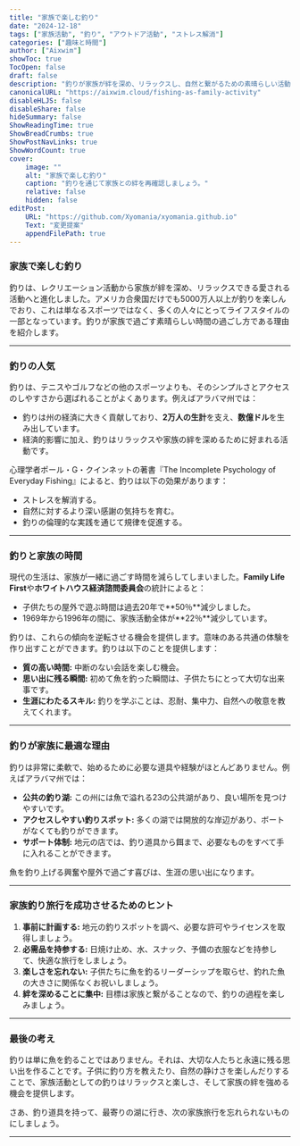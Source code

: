 ```yaml
---
title: "家族で楽しむ釣り"
date: "2024-12-18"
tags: ["家族活動", "釣り", "アウトドア活動", "ストレス解消"]
categories: ["趣味と時間"]
author: ["Aixwim"]
showToc: true
TocOpen: false
draft: false
description: "釣りが家族が絆を深め、リラックスし、自然と繋がるための素晴らしい活動である理由を探ってみましょう。"
canonicalURL: "https://aixwim.cloud/fishing-as-family-activity"
disableHLJS: false
disableShare: false
hideSummary: false
ShowReadingTime: true
ShowBreadCrumbs: true
ShowPostNavLinks: true
ShowWordCount: true
cover:
    image: ""
    alt: "家族で楽しむ釣り"
    caption: "釣りを通じて家族との絆を再確認しましょう。"
    relative: false
    hidden: false
editPost:
    URL: "https://github.com/Xyomania/xyomania.github.io"
    Text: "変更提案"
    appendFilePath: true
---
```


### 家族で楽しむ釣り

釣りは、レクリエーション活動から家族が絆を深め、リラックスできる愛される活動へと進化しました。アメリカ合衆国だけでも5000万人以上が釣りを楽しんでおり、これは単なるスポーツではなく、多くの人々にとってライフスタイルの一部となっています。釣りが家族で過ごす素晴らしい時間の過ごし方である理由を紹介します。

---

### 釣りの人気

釣りは、テニスやゴルフなどの他のスポーツよりも、そのシンプルさとアクセスのしやすさから選ばれることがよくあります。例えばアラバマ州では：

- 釣りは州の経済に大きく貢献しており、**2万人の生計**を支え、**数億ドル**を生み出しています。
- 経済的影響に加え、釣りはリラックスや家族の絆を深めるために好まれる活動です。

心理学者ポール・G・クインネットの著書『The Incomplete Psychology of Everyday Fishing』によると、釣りは以下の効果があります：

- ストレスを解消する。
- 自然に対するより深い感謝の気持ちを育む。
- 釣りの倫理的な実践を通じて規律を促進する。

---

### 釣りと家族の時間

現代の生活は、家族が一緒に過ごす時間を減らしてしまいました。**Family Life First**や**ホワイトハウス経済諮問委員会**の統計によると：

- 子供たちの屋外で遊ぶ時間は過去20年で**50％**減少しました。
- 1969年から1996年の間に、家族活動全体が**22％**減少しています。

釣りは、これらの傾向を逆転させる機会を提供します。意味のある共通の体験を作り出すことができます。釣りは以下のことを提供します：

- **質の高い時間:** 中断のない会話を楽しむ機会。
- **思い出に残る瞬間:** 初めて魚を釣った瞬間は、子供たちにとって大切な出来事です。
- **生涯にわたるスキル:** 釣りを学ぶことは、忍耐、集中力、自然への敬意を教えてくれます。

---

### 釣りが家族に最適な理由

釣りは非常に柔軟で、始めるために必要な道具や経験がほとんどありません。例えばアラバマ州では：

- **公共の釣り湖:** この州には魚で溢れる23の公共湖があり、良い場所を見つけやすいです。
- **アクセスしやすい釣りスポット:** 多くの湖では開放的な岸辺があり、ボートがなくても釣りができます。
- **サポート体制:** 地元の店では、釣り道具から餌まで、必要なものをすべて手に入れることができます。

魚を釣り上げる興奮や屋外で過ごす喜びは、生涯の思い出になります。

---

### 家族釣り旅行を成功させるためのヒント

1. **事前に計画する:** 地元の釣りスポットを調べ、必要な許可やライセンスを取得しましょう。
2. **必需品を持参する:** 日焼け止め、水、スナック、予備の衣服などを持参して、快適な旅行をしましょう。
3. **楽しさを忘れない:** 子供たちに魚を釣るリーダーシップを取らせ、釣れた魚の大きさに関係なくお祝いしましょう。
4. **絆を深めることに集中:** 目標は家族と繋がることなので、釣りの過程を楽しみましょう。

---

### 最後の考え

釣りは単に魚を釣ることではありません。それは、大切な人たちと永遠に残る思い出を作ることです。子供に釣り方を教えたり、自然の静けさを楽しんだりすることで、家族活動としての釣りはリラックスと楽しさ、そして家族の絆を強める機会を提供します。

さあ、釣り道具を持って、最寄りの湖に行き、次の家族旅行を忘れられないものにしましょう。

---
